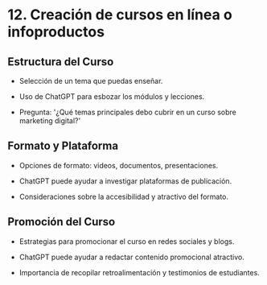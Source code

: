 # 12. Creación de cursos en línea o infoproductos

## Estructura del Curso

* Selección de un tema que puedas enseñar.

* Uso de ChatGPT para esbozar los módulos y lecciones.

* Pregunta: '¿Qué temas principales debo cubrir en un curso sobre marketing digital?'

## Formato y Plataforma

* Opciones de formato: videos, documentos, presentaciones.

* ChatGPT puede ayudar a investigar plataformas de publicación.

* Consideraciones sobre la accesibilidad y atractivo del formato.

## Promoción del Curso

* Estrategias para promocionar el curso en redes sociales y blogs.

* ChatGPT puede ayudar a redactar contenido promocional atractivo.

* Importancia de recopilar retroalimentación y testimonios de estudiantes.